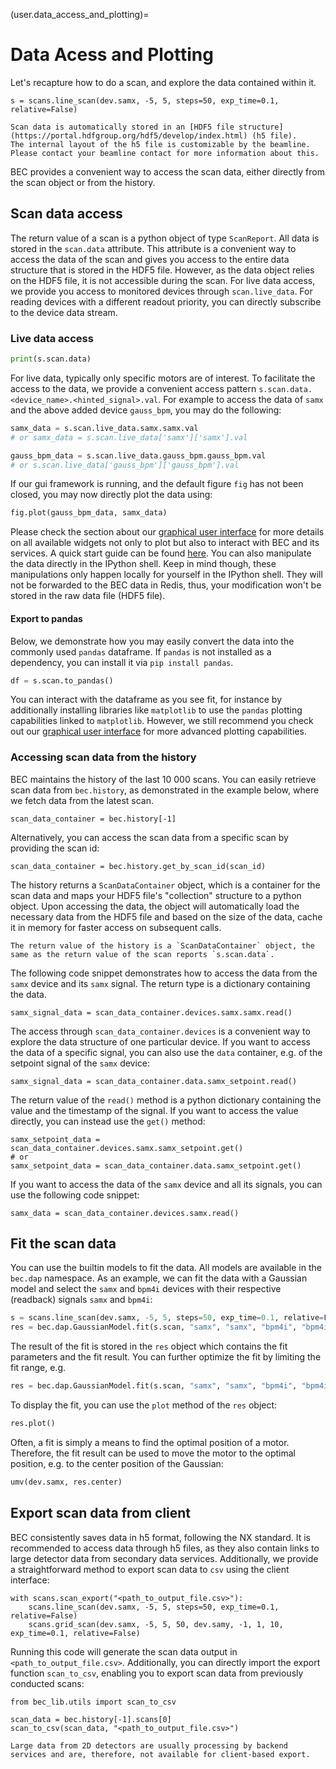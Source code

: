 (user.data_access_and_plotting)= 
# Data Acess and Plotting

Let's recapture how to do a scan, and explore the data contained within it. 

```ipython
s = scans.line_scan(dev.samx, -5, 5, steps=50, exp_time=0.1, relative=False)
```

```{note}
Scan data is automatically stored in an [HDF5 file structure](https://portal.hdfgroup.org/hdf5/develop/index.html) (h5 file). 
The internal layout of the h5 file is customizable by the beamline.
Please contact your beamline contact for more information about this.
```

BEC provides a convenient way to access the scan data, either directly from the scan object or from the history.

## Scan data access

The return value of a scan is a python object of type `ScanReport`. All data is stored in the `scan.data` attribute. This attribute is a convenient way to access the data of the scan and gives you access to the entire data structure that is stored in the HDF5 file.
However, as the data object relies on the HDF5 file, it is not accessible during the scan. For live data access, we provide you access to monitored devices through `scan.live_data`. For reading devices with a different readout priority, you can directly subscribe to the device data stream. 

### Live data access
```python
print(s.scan.data) 
```
For live data, typically only specific motors are of interest. To facilitate the access to the data, we provide a convenient access pattern `s.scan.data.<device_name>.<hinted_signal>.val`.
For example to access the data of `samx` and the above added device `gauss_bpm`, you may do the following:
```python
samx_data = s.scan.live_data.samx.samx.val 
# or samx_data = s.scan.live_data['samx']['samx'].val

gauss_bpm_data = s.scan.live_data.gauss_bpm.gauss_bpm.val 
# or s.scan.live_data['gauss_bpm']['gauss_bpm'].val
```
If our gui framework is running, and the default figure `fig` has not been closed, you may now directly plot the data using:
``` python
fig.plot(gauss_bpm_data, samx_data)
```
Please check the section about our [graphical user interface](#user.graphical_user_interface) for more details on all available widgets not only to plot but also to interact with BEC and its services. A quick start guide can be found [here](https://bec.readthedocs.io/projects/bec-widgets/en/latest/user/getting_started/quick_start.html). You can also manipulate the data directly in the IPython shell.
Keep in mind though, these manipulations only happen locally for yourself in the IPython shell. 
They will not be forwarded to the BEC data in Redis, thus, your modification won't be stored in the raw data file (HDF5 file).

#### Export to pandas
Below, we demonstrate how you may easily convert the data into the commonly used `pandas` dataframe. 
If `pandas` is not installed as a dependency, you can install it via `pip install pandas`.
```python
df = s.scan.to_pandas()
```
You can interact with the dataframe as you see fit, for instance by additionally installing libraries like `matplotlib` to use the `pandas` plotting capabilities linked to `matplotlib`.
However, we still recommend you check out our [graphical user interface](#user.graphical_user_interface) for more advanced plotting capabilities.

### Accessing scan data from the history
BEC maintains the history of the last 10 000 scans. You can easily retrieve scan data from `bec.history`, as demonstrated in the example below, where we fetch data from the latest scan. 
```ipython
scan_data_container = bec.history[-1]
```

Alternatively, you can access the scan data from a specific scan by providing the scan id:
```ipython
scan_data_container = bec.history.get_by_scan_id(scan_id)
```

The history returns a `ScanDataContainer` object, which is a container for the scan data and maps your HDF5 file's "collection" structure to a python object. Upon accessing the data, the object will automatically load the necessary data from the HDF5 file and based on the size of the data, cache it in memory for faster access on subsequent calls.

```{note}
The return value of the history is a `ScanDataContainer` object, the same as the return value of the scan reports `s.scan.data`.
```

The following code snippet demonstrates how to access the data from the `samx` device and its `samx` signal. The return type is a dictionary containing the data.

```ipython
samx_signal_data = scan_data_container.devices.samx.samx.read()
```

The access through `scan_data_container.devices` is a convenient way to explore the data structure of one particular device. If you want to access the data of a specific signal, you can also use the `data` container, e.g. of the setpoint signal of the `samx` device:

```ipython
samx_signal_data = scan_data_container.data.samx_setpoint.read()
```

The return value of the `read()` method is a python dictionary containing the value and the timestamp of the signal. If you want to access the value directly, you can instead use the `get()` method:

```ipython
samx_setpoint_data = scan_data_container.devices.samx.samx_setpoint.get()
# or 
samx_setpoint_data = scan_data_container.data.samx_setpoint.get()
```

If you want to access the data of the `samx` device and all its signals, you can use the following code snippet:

```ipython
samx_data = scan_data_container.devices.samx.read()
```

## Fit the scan data
You can use the builtin models to fit the data. All models are available in the `bec.dap` namespace. As an example, we can fit the data with a Gaussian model and select the `samx` and `bpm4i` devices with their respective (readback) signals `samx` and `bpm4i`:
```python
s = scans.line_scan(dev.samx, -5, 5, steps=50, exp_time=0.1, relative=False)
res = bec.dap.GaussianModel.fit(s.scan, "samx", "samx", "bpm4i", "bpm4i")
```
The result of the fit is stored in the `res` object which contains the fit parameters and the fit result.
You can further optimize the fit by limiting the fit range, e.g. 
```python
res = bec.dap.GaussianModel.fit(s.scan, "samx", "samx", "bpm4i", "bpm4i", x_min=-2, x_max=2)
```

To display the fit, you can use the `plot` method of the `res` object:
```python
res.plot()
```

Often, a fit is simply a means to find the optimal position of a motor. Therefore, the fit result can be used to move the motor to the optimal position, e.g. to the center position of the Gaussian:

```python
umv(dev.samx, res.center)
```


## Export scan data from client
BEC consistently saves data in h5 format, following the NX standard. 
It is recommended to access data through h5 files, as they also contain links to large detector data from secondary data services. 
Additionally, we provide a straightforward method to export scan data to `csv` using the client interface:

```ipython
with scans.scan_export("<path_to_output_file.csv>"):
    scans.line_scan(dev.samx, -5, 5, steps=50, exp_time=0.1, relative=False)
    scans.grid_scan(dev.samx, -5, 5, 50, dev.samy, -1, 1, 10, exp_time=0.1, relative=False)
```

Running this code will generate the scan data output in `<path_to_output_file.csv>`. 
Additionally, you can directly import the export function `scan_to_csv`, enabling you to export scan data from previously conducted scans:

``` ipython
from bec_lib.utils import scan_to_csv

scan_data = bec.history[-1].scans[0]
scan_to_csv(scan_data, "<path_to_output_file.csv>")
```

```{note}
Large data from 2D detectors are usually processing by backend services and are, therefore, not available for client-based export.
```